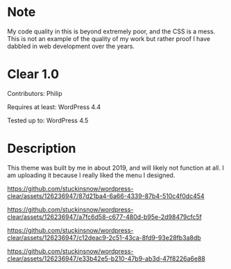 # Note 

My code quality in this is beyond extremely poor, and the CSS is a mess. This is not an example of the quality of my work but rather proof I have dabbled in web development over the years.

# Clear 1.0 
Contributors: Philip

Requires at least: WordPress 4.4

Tested up to: WordPress 4.5 

# Description 
This theme was built by me in about 2019, and will likely not function at all. I am uploading it because I really liked the menu I designed.


https://github.com/stuckinsnow/wordpress-clear/assets/126236947/87d21ba4-6a66-4339-87b4-510c4f0dc454



https://github.com/stuckinsnow/wordpress-clear/assets/126236947/a7fc6d58-c677-480d-b95e-2d98479cfc5f



https://github.com/stuckinsnow/wordpress-clear/assets/126236947/c12deac9-2c51-43ca-8fd9-93e28fb3a8db



https://github.com/stuckinsnow/wordpress-clear/assets/126236947/e33b42e5-b210-47b9-ab3d-47f8226a6e88

